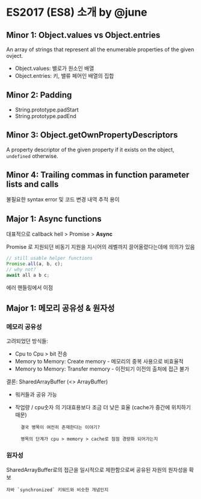 # ES2017 (ES8) 소개 by @june

## Minor 1: Object.values vs Object.entries

An array of strings that represent all the enumerable properties of the given ovject.

- Object.values: 밸로가 원소인 배열
- Object.entries: 키, 밸류 페어인 배열의 집합

## Minor 2: Padding

- String.prototype.padStart
- String.prototype.padEnd

## Minor 3: Object.getOwnPropertyDescriptors

A property descriptor of the given property if it exists on the object, `undefined` otherwise.

## Minor 4: Trailing commas in function parameter lists and calls

불필요한 syntax error 및 코드 변경 내역 추적 용이

## Major 1: Async functions

대표적으로 callback hell > Promise > **Async**

Promise 로 지원되던 비동기 지원을 지시어의 레벨까지 끌어올렸다는데에 의의가 있음

``` js
// still usable helper functions
Promise.all(a, b, c);
// why not?
await all a b c;
```

에러 핸들링에서 이점

## Major 1: 메모리 공유성 & 원자성

### 메모리 공유성

고려되었던 방식들:
- Cpu to Cpu > bit 전송
- Memory to Memory: Create memory - 메모리의 중복 사용으로 비효율적
- Memory to Memory: Transfer memory - 이전되기 이전의 출처에 접근 불가

결론: SharedArrayBuffer (<> ArrayBuffer)
- 워커들과 공유 가능
- 작업량 / cpu숫자 의 기대효용보다 조금 더 낮은 효율 (cache가 중간에 위치하기 때문)

        결국 병목이 여전히 존재한다는 이야기?

        병목의 단계가 cpu > memory > cache로 점점 경량화 되어가는지

### 원자성

SharedArrayBuffer로의 접근을 일시적으로 제한함으로써 공유된 자원의 원자성을 확보

    자바 `synchronized` 키워드와 비슷한 개념인지
